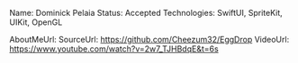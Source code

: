 Name: Dominick Pelaia
Status: Accepted
Technologies: SwiftUI, SpriteKit, UIKit, OpenGL

AboutMeUrl:
SourceUrl: https://github.com/Cheezum32/EggDrop
VideoUrl: https://www.youtube.com/watch?v=2w7_TJHBdqE&t=6s

<!---
EXAMPLE
Name: John Appleseed
Status: Submitted <or> Winner <or> Distinguished <or> Rejected
Technologies: SwiftUI, RealityKit, CoreGraphic

AboutMeUrl: https://linkedin.com/in/johnappleseed
SourceUrl: https://github.com/johnappleseed/wwdc2025
VideoUrl: https://youtu.be/ABCDE123456
-->
